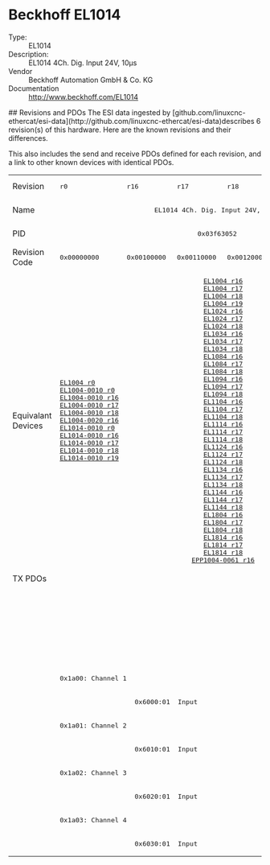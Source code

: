 #  Beckhoff EL1014

<dl>
  <dt>Type:</dt><dd>EL1014</dd>
  <dt>Description:</dt><dd>EL1014 4Ch. Dig. Input 24V, 10µs</dd>
  <dt>Vendor</dt><dd>Beckhoff Automation GmbH & Co. KG</dd>
  <dt>Documentation</dt><dd><a href="http://www.beckhoff.com/EL1014">http://www.beckhoff.com/EL1014</a></dd>
</dl>
## Revisions and PDOs
The ESI data ingested by [github.com/linuxcnc-ethercat/esi-data](http://github.com/linuxcnc-ethercat/esi-data)describes 6 revision(s) of this hardware.  Here are the known revisions and their differences.

This also includes the send and receive PDOs defined for each revision, and a link to other known devices with identical PDOs.

<table>
<tr >
<td class="first">Revision</td>
<td ><pre>r0</pre></td>
<td ><pre>r16</pre></td>
<td ><pre>r17</pre></td>
<td ><pre>r18</pre></td>
<td ><pre>r19</pre></td>
<td ><pre>r9995</pre></td>
</tr>
<tr >
<td class="first">Name</td>
<td  colspan=6 align="center"><pre>EL1014 4Ch. Dig. Input 24V, 10µs</pre></td>
</tr>
<tr >
<td class="first">PID</td>
<td  colspan=6 align="center"><pre>0x03f63052</pre></td>
</tr>
<tr >
<td class="first">Revision Code</td>
<td ><pre>0x00000000</pre></td>
<td ><pre>0x00100000</pre></td>
<td ><pre>0x00110000</pre></td>
<td ><pre>0x00120000</pre></td>
<td ><pre>0x00130000</pre></td>
<td ><pre>0x270b0000</pre></td>
</tr>
<tr >
<td class="first">Equivalant Devices</td>
<td ><pre><a href="EL1004">EL1004 r0</a><br/><a href="EL1004-0010">EL1004-0010 r0</a><br/><a href="EL1004-0010">EL1004-0010 r16</a><br/><a href="EL1004-0010">EL1004-0010 r17</a><br/><a href="EL1004-0010">EL1004-0010 r18</a><br/><a href="EL1004-0020">EL1004-0020 r16</a><br/><a href="EL1014-0010">EL1014-0010 r0</a><br/><a href="EL1014-0010">EL1014-0010 r16</a><br/><a href="EL1014-0010">EL1014-0010 r17</a><br/><a href="EL1014-0010">EL1014-0010 r18</a><br/><a href="EL1014-0010">EL1014-0010 r19</a></pre></td>
<td  colspan=4 align="center"><pre><a href="EL1004">EL1004 r16</a><br/><a href="EL1004">EL1004 r17</a><br/><a href="EL1004">EL1004 r18</a><br/><a href="EL1004">EL1004 r19</a><br/><a href="EL1024">EL1024 r16</a><br/><a href="EL1024">EL1024 r17</a><br/><a href="EL1024">EL1024 r18</a><br/><a href="EL1034">EL1034 r16</a><br/><a href="EL1034">EL1034 r17</a><br/><a href="EL1034">EL1034 r18</a><br/><a href="EL1084">EL1084 r16</a><br/><a href="EL1084">EL1084 r17</a><br/><a href="EL1084">EL1084 r18</a><br/><a href="EL1094">EL1094 r16</a><br/><a href="EL1094">EL1094 r17</a><br/><a href="EL1094">EL1094 r18</a><br/><a href="EL1104">EL1104 r16</a><br/><a href="EL1104">EL1104 r17</a><br/><a href="EL1104">EL1104 r18</a><br/><a href="EL1114">EL1114 r16</a><br/><a href="EL1114">EL1114 r17</a><br/><a href="EL1114">EL1114 r18</a><br/><a href="EL1124">EL1124 r16</a><br/><a href="EL1124">EL1124 r17</a><br/><a href="EL1124">EL1124 r18</a><br/><a href="EL1134">EL1134 r16</a><br/><a href="EL1134">EL1134 r17</a><br/><a href="EL1134">EL1134 r18</a><br/><a href="EL1144">EL1144 r16</a><br/><a href="EL1144">EL1144 r17</a><br/><a href="EL1144">EL1144 r18</a><br/><a href="EL1804">EL1804 r16</a><br/><a href="EL1804">EL1804 r17</a><br/><a href="EL1804">EL1804 r18</a><br/><a href="EL1814">EL1814 r16</a><br/><a href="EL1814">EL1814 r17</a><br/><a href="EL1814">EL1814 r18</a><br/><a href="EPP1004-0061">EPP1004-0061 r16</a></pre></td>
<td ><pre><a href="EL1004">EL1004 r9995</a></pre></td>
</tr>
<tr class="txpdo pdosection">
<td class="first" rowspan=12 valign=top>TX PDOs</td>
<td colspan=5 align="left"></td>
<td><pre>: </pre></td>
<td></td>
</tr>
<tr class="txpdo pdosection">
<td  colspan=5 align="left"></td>
<td ><pre>: </pre></td>
</tr>
<tr class="txpdo pdosection">
<td  colspan=5 align="left"></td>
<td ><pre>: </pre></td>
</tr>
<tr class="txpdo pdosection">
<td  colspan=5 align="left"></td>
<td ><pre>: </pre></td>
</tr>
<tr class="txpdo pdosection">
<td  colspan=5 align="left"><pre>0x1a00: Channel 1</pre></td>
<td ></td>
</tr>
<tr class="txpdo">
<td ></td>
<td  colspan=4 align="left"><pre>  0x6000:01  Input                           BOOL</pre></td>
<td ></td>
</tr>
<tr class="txpdo pdosection">
<td  colspan=5 align="left"><pre>0x1a01: Channel 2</pre></td>
<td ></td>
</tr>
<tr class="txpdo">
<td ></td>
<td  colspan=4 align="left"><pre>  0x6010:01  Input                           BOOL</pre></td>
<td ></td>
</tr>
<tr class="txpdo pdosection">
<td  colspan=5 align="left"><pre>0x1a02: Channel 3</pre></td>
<td ></td>
</tr>
<tr class="txpdo">
<td ></td>
<td  colspan=4 align="left"><pre>  0x6020:01  Input                           BOOL</pre></td>
<td ></td>
</tr>
<tr class="txpdo pdosection">
<td  colspan=5 align="left"><pre>0x1a03: Channel 4</pre></td>
<td ></td>
</tr>
<tr class="txpdo">
<td ></td>
<td  colspan=4 align="left"><pre>  0x6030:01  Input                           BOOL</pre></td>
<td ></td>
</tr>
</table>
